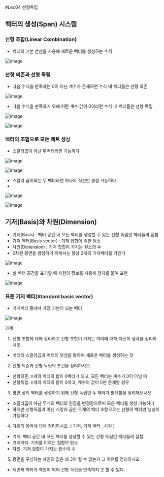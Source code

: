 #Lec04 선형독립

## 벡터의 생성(Span) 시스템
### 선형 조합(Linear Combination)
 - 벡터의 기본 연산을 사용해 새로운 벡터를 생성하는 수식

![image](https://user-images.githubusercontent.com/22423285/131179961-f7d5c87a-e835-4c6b-880a-79757b7678a9.png)

### 선형 의존과 선형 독립
 - 다음 수식을 만족하는 0이 아닌 계수가 존재하면 수식 내 벡터들은 선형 의존

![image](https://user-images.githubusercontent.com/22423285/131180175-252e2b0a-8f99-4909-873b-de181ef02ee9.png)

 - 다음 수식을 만족하기 위해 어떤 계수 값이 0이라면 수식 내 벡터들은 선형 독립

![image](https://user-images.githubusercontent.com/22423285/131180203-1f3a723d-fcf5-4430-9a95-9cca1e3f8672.png)

![image](https://user-images.githubusercontent.com/22423285/131181772-ed88e3ea-7b02-4403-9d2e-ec1898adfb11.png)

### 벡터의 조합으로 모든 벡트 생성
 - 스칼라곱이 아닌 두벡터라면 가능하다

![image](https://user-images.githubusercontent.com/22423285/131182270-e35a90d8-87bc-4e46-b5b2-7b2561e99670.png)

![image](https://user-images.githubusercontent.com/22423285/131182552-fde55be3-1ce2-4971-81ae-fbbcc44b6160.png)


 - 스칼라 곱이되는 두 벡터라면 하나의 직선만 생성 가능하다
 - 
![image](https://user-images.githubusercontent.com/22423285/131182525-5bc269e0-8c07-4d7f-8632-900717c80c78.png)

![image](https://user-images.githubusercontent.com/22423285/131182575-2802ee99-06d3-4720-b69b-5a05cda91925.png)



## 기저(Basis)와 차원(Dimension)
 - 기저(Basis) : 벡터 공간 내 모든 벡터를 생성할 수 있는 선형 독립인 벡터들의 집합
 - 기저 벡터(Basis vector) : 기저 집합에 속한 원소
 - 차원(Dimension) : 기저 집합이 가지는 원소의 수
 - 2차원 평면을 생성하기 위해서는 항상 2개의 기저벡터를 가진다

![image](https://user-images.githubusercontent.com/22423285/131183478-4b5e3e63-e4f2-41c8-b649-ac263e98b991.png)

 - 실 벡터 공간을 표기할 때 차원의 정보를 사용해 첨자를 붙여 표현

![image](https://user-images.githubusercontent.com/22423285/131183752-ae033779-3728-4d2e-b2ee-d89b681264d4.png)

### 표준 기저 벡터(Standard basis vector)
 - 기저벡터 중에서 가장 기본이 되는 벡터
 
 ![image](https://user-images.githubusercontent.com/22423285/131183820-279c2c54-2df2-41d3-8e6d-1d9202a29157.png)



과제
1. 선형 조합에 대해 정리하고 선형 조합이 가지는 의미에 대해 자신의 생각을 정리하시오.
 - 벡터의 스칼라곱과 벡터의 덧셈을 통하여 새로운 벡터를 생성하는 것

2. 선형 의존과 선형 독립의 조건을 정리하시오.
 - 선형의존: n개의 벡터의 합이 0벡터가 되고, 모든 벡터는 계수가 0이 아닐 때
 - 선형독립: n개의 벡터의 합이 0이고, 계수의 값이 0만 존재할 경우

3. 평면 상의 벡터를 생성하기 위해 선형 독립인 두 벡터가 필요함을 정리해보시오.
 - 스칼라곱이 아닌 두개의 벡터의 원점을 변경함으로써 모든 벡터를 생성 가능하다
 - 하지만 선형독립이 아닌 스칼라 곱인 두개의 벡터 조합으로는 선형의 벡터만 생성이 가능하다

4. 다음의 용어에 대해 정리하시오.
( 기저, 기저 벡터 , 차원 )
 - 기저: 벡터 공간 내 모든 벡터를 생성할 수 있는 선형 독립인 벡터들의 집합
 - 기저벡터: 기저를 이루는 집합의 원소
 - 차원: 기저 집합이 가지는 원소의 수

5. 평면을 구성하는 차원의 값은 왜 3이 될 수 없는지 그 이유를 정리하시오.
 - 세번째 벡터가 역원이 되어 선형 독립을 만족하지 못 할 수 있다.
